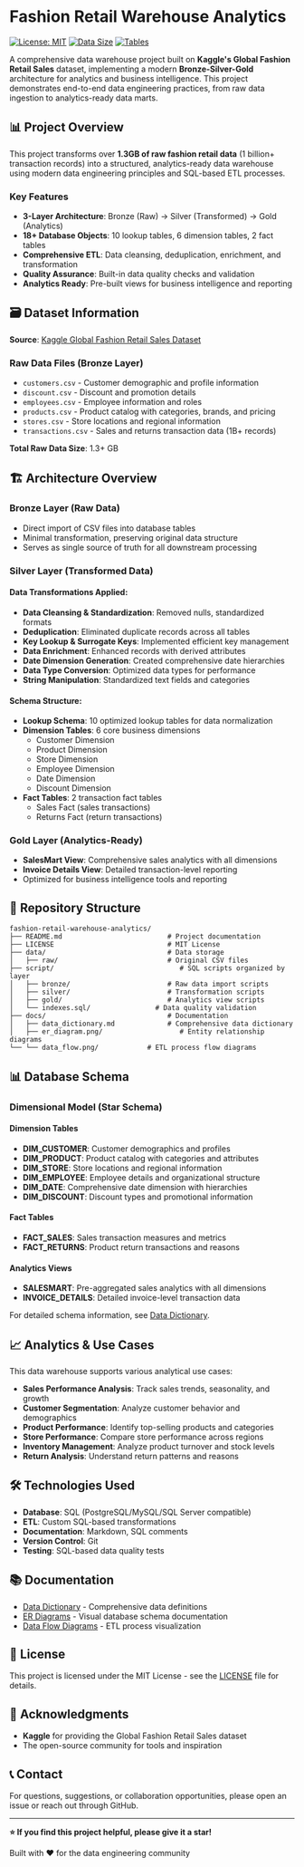# Fashion Retail Warehouse Analytics

[![License: MIT](https://img.shields.io/badge/License-MIT-yellow.svg)](https://opensource.org/licenses/MIT)
[![Data Size](https://img.shields.io/badge/Data%20Size-1.3GB%2B-blue)](https://www.kaggle.com/datasets/datafiniti/global-fashion-retail-sales)
[![Tables](https://img.shields.io/badge/Tables-18%2B-brightgreen)](#database-schema)

A comprehensive data warehouse project built on **Kaggle's Global Fashion Retail Sales** dataset, implementing a modern **Bronze-Silver-Gold** architecture for analytics and business intelligence. This project demonstrates end-to-end data engineering practices, from raw data ingestion to analytics-ready data marts.

## 📊 Project Overview

This project transforms over **1.3GB of raw fashion retail data** (1 billion+ transaction records) into a structured, analytics-ready data warehouse using modern data engineering principles and SQL-based ETL processes.

### Key Features
- **3-Layer Architecture**: Bronze (Raw) → Silver (Transformed) → Gold (Analytics)
- **18+ Database Objects**: 10 lookup tables, 6 dimension tables, 2 fact tables
- **Comprehensive ETL**: Data cleansing, deduplication, enrichment, and transformation
- **Quality Assurance**: Built-in data quality checks and validation
- **Analytics Ready**: Pre-built views for business intelligence and reporting

## 🗃️ Dataset Information

**Source**: [Kaggle Global Fashion Retail Sales Dataset](https://www.kaggle.com/datasets/datafiniti/global-fashion-retail-sales)

### Raw Data Files (Bronze Layer)
- `customers.csv` - Customer demographic and profile information
- `discount.csv` - Discount and promotion details
- `employees.csv` - Employee information and roles
- `products.csv` - Product catalog with categories, brands, and pricing
- `stores.csv` - Store locations and regional information
- `transactions.csv` - Sales and returns transaction data (1B+ records)

**Total Raw Data Size**: 1.3+ GB

## 🏗️ Architecture Overview

### Bronze Layer (Raw Data)
- Direct import of CSV files into database tables
- Minimal transformation, preserving original data structure
- Serves as single source of truth for all downstream processing

### Silver Layer (Transformed Data)

#### Data Transformations Applied:
- **Data Cleansing & Standardization**: Removed nulls, standardized formats
- **Deduplication**: Eliminated duplicate records across all tables
- **Key Lookup & Surrogate Keys**: Implemented efficient key management
- **Data Enrichment**: Enhanced records with derived attributes
- **Date Dimension Generation**: Created comprehensive date hierarchies
- **Data Type Conversion**: Optimized data types for performance
- **String Manipulation**: Standardized text fields and categories

#### Schema Structure:
- **Lookup Schema**: 10 optimized lookup tables for data normalization
- **Dimension Tables**: 6 core business dimensions
  - Customer Dimension
  - Product Dimension  
  - Store Dimension
  - Employee Dimension
  - Date Dimension
  - Discount Dimension
- **Fact Tables**: 2 transaction fact tables
  - Sales Fact (sales transactions)
  - Returns Fact (return transactions)

### Gold Layer (Analytics-Ready)
- **SalesMart View**: Comprehensive sales analytics with all dimensions
- **Invoice Details View**: Detailed transaction-level reporting
- Optimized for business intelligence tools and reporting

## 📁 Repository Structure

```
fashion-retail-warehouse-analytics/
├── README.md                          # Project documentation
├── LICENSE                            # MIT License
├── data/                              # Data storage
│   ├── raw/                           # Original CSV files
├── script/                               # SQL scripts organized by layer
│   ├── bronze/                        # Raw data import scripts
│   ├── silver/                        # Transformation scripts
│   ├── gold/                          # Analytics view scripts
│   └── indexes.sql/                # Data quality validation
├── docs/                              # Documentation
│   ├── data_dictionary.md             # Comprehensive data dictionary
│   ├── er_diagram.png/                   # Entity relationship diagrams
└── └── data_flow.png/            # ETL process flow diagrams
```

## 📊 Database Schema

### Dimensional Model (Star Schema)

#### Dimension Tables
- **DIM_CUSTOMER**: Customer demographics and profiles
- **DIM_PRODUCT**: Product catalog with categories and attributes
- **DIM_STORE**: Store locations and regional information
- **DIM_EMPLOYEE**: Employee details and organizational structure
- **DIM_DATE**: Comprehensive date dimension with hierarchies
- **DIM_DISCOUNT**: Discount types and promotional information

#### Fact Tables
- **FACT_SALES**: Sales transaction measures and metrics
- **FACT_RETURNS**: Product return transactions and reasons

#### Analytics Views
- **SALESMART**: Pre-aggregated sales analytics with all dimensions
- **INVOICE_DETAILS**: Detailed invoice-level transaction data

For detailed schema information, see [Data Dictionary](docs/data_dictionary.md).

## 📈 Analytics & Use Cases

This data warehouse supports various analytical use cases:

- **Sales Performance Analysis**: Track sales trends, seasonality, and growth
- **Customer Segmentation**: Analyze customer behavior and demographics
- **Product Performance**: Identify top-selling products and categories
- **Store Performance**: Compare store performance across regions
- **Inventory Management**: Analyze product turnover and stock levels
- **Return Analysis**: Understand return patterns and reasons

## 🛠️ Technologies Used

- **Database**: SQL (PostgreSQL/MySQL/SQL Server compatible)
- **ETL**: Custom SQL-based transformations
- **Documentation**: Markdown, SQL comments
- **Version Control**: Git
- **Testing**: SQL-based data quality tests

## 📚 Documentation

- [Data Dictionary](docs/data_dictionary.md) - Comprehensive data definitions
- [ER Diagrams](docs/er_diagrams/) - Visual database schema documentation
- [Data Flow Diagrams](docs/data_flow_diagrams/) - ETL process visualization

## 📄 License

This project is licensed under the MIT License - see the [LICENSE](LICENSE) file for details.

## 🙏 Acknowledgments

- **Kaggle** for providing the Global Fashion Retail Sales dataset
- The open-source community for tools and inspiration

## 📞 Contact

For questions, suggestions, or collaboration opportunities, please open an issue or reach out through GitHub.

---

**⭐ If you find this project helpful, please give it a star!**

Built with ❤️ for the data engineering community
